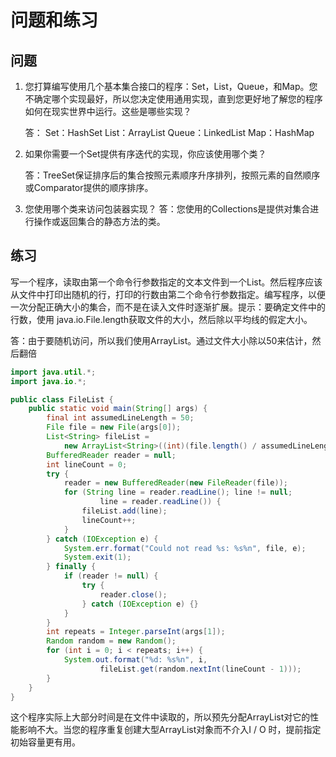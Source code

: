 # 问题和练习

## 问题
1. 您打算编写使用几个基本集合接口的程序：Set，List，Queue，和Map。您不确定哪个实现最好，所以您决定使用通用实现，直到您更好地了解您的程序如何在现实世界中运行。这些是哪些实现？

    答：
    Set：HashSet
    List：ArrayList
    Queue：LinkedList
    Map：HashMap

2. 如果你需要一个Set提供有序迭代的实现，你应该使用哪个类？

    答：TreeSet保证排序后的集合按照元素顺序升序排列，按照元素的自然顺序或Comparator提供的顺序排序。

3. 您使用哪个类来访问包装器实现？
    答：您使用的Collections是提供对集合进行操作或返回集合的静态方法的类。
## 练习

写一个程序，读取由第一个命令行参数指定的文本文件到一个List。然后程序应该从文件中打印出随机的行，打印的行数由第二个命令行参数指定。编写程序，以便一次分配正确大小的集合，而不是在读入文件时逐渐扩展。提示：要确定文件中的行数，使用 java.io.File.length获取文件的大小，然后除以平均线的假定大小。

答：由于要随机访问，所以我们使用ArrayList。通过文件大小除以50来估计，然后翻倍

```java
import java.util.*;
import java.io.*;

public class FileList {
    public static void main(String[] args) {
        final int assumedLineLength = 50;
        File file = new File(args[0]);
        List<String> fileList = 
            new ArrayList<String>((int)(file.length() / assumedLineLength) * 2);
        BufferedReader reader = null;
        int lineCount = 0;
        try {
            reader = new BufferedReader(new FileReader(file));
            for (String line = reader.readLine(); line != null;
                    line = reader.readLine()) {
                fileList.add(line);
                lineCount++;
            }
        } catch (IOException e) {
            System.err.format("Could not read %s: %s%n", file, e);
            System.exit(1);
        } finally {
            if (reader != null) {
                try {
                    reader.close();
                } catch (IOException e) {}
            }
        }
        int repeats = Integer.parseInt(args[1]);
        Random random = new Random();
        for (int i = 0; i < repeats; i++) {
            System.out.format("%d: %s%n", i,
                    fileList.get(random.nextInt(lineCount - 1)));
        }
    }
}
```

这个程序实际上大部分时间是在文件中读取的，所以预先分配ArrayList对它的性能影响不大。当您的程序重复创建大型ArrayList对象而不介入I / O 时，提前指定初始容量更有用。
